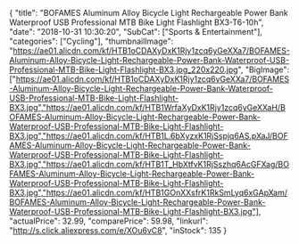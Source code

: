 {
	"title": "BOFAMES Aluminum Alloy Bicycle Light Rechargeable Power Bank Waterproof USB Professional MTB Bike Light Flashlight BX3-T6-10h",
	"date": "2018-10-31 10:30:20",
	"SubCat": ["Sports & Entertainment"],
	"categories": ["Cycling"],
	"thumbnailImage": "https://ae01.alicdn.com/kf/HTB1oCDAXyDxK1Rjy1zcq6yGeXXa7/BOFAMES-Aluminum-Alloy-Bicycle-Light-Rechargeable-Power-Bank-Waterproof-USB-Professional-MTB-Bike-Light-Flashlight-BX3.jpg_220x220.jpg",
	"BigImage": ["https://ae01.alicdn.com/kf/HTB1oCDAXyDxK1Rjy1zcq6yGeXXa7/BOFAMES-Aluminum-Alloy-Bicycle-Light-Rechargeable-Power-Bank-Waterproof-USB-Professional-MTB-Bike-Light-Flashlight-BX3.jpg","https://ae01.alicdn.com/kf/HTB1WrfaXyDxK1Rjy1zcq6yGeXXaH/BOFAMES-Aluminum-Alloy-Bicycle-Light-Rechargeable-Power-Bank-Waterproof-USB-Professional-MTB-Bike-Light-Flashlight-BX3.jpg","https://ae01.alicdn.com/kf/HTB1L.6bXyzxK1RjSspjq6AS.pXaJ/BOFAMES-Aluminum-Alloy-Bicycle-Light-Rechargeable-Power-Bank-Waterproof-USB-Professional-MTB-Bike-Light-Flashlight-BX3.jpg","https://ae01.alicdn.com/kf/HTB1T_HbXtfvK1RjSszhq6AcGFXag/BOFAMES-Aluminum-Alloy-Bicycle-Light-Rechargeable-Power-Bank-Waterproof-USB-Professional-MTB-Bike-Light-Flashlight-BX3.jpg","https://ae01.alicdn.com/kf/HTB1GOnXXsfrK1RkSmLyq6xGApXam/BOFAMES-Aluminum-Alloy-Bicycle-Light-Rechargeable-Power-Bank-Waterproof-USB-Professional-MTB-Bike-Light-Flashlight-BX3.jpg"],
	"actualPrice": 32.99,
	"comparePrice": 59.98,
	"linkurl": "http://s.click.aliexpress.com/e/XOu6vC8",
	"inStock": 135
}
